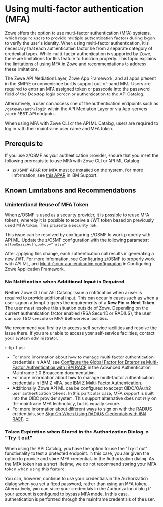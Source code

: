 # Using multi-factor authentication (MFA)

Zowe offers the option to use multi-factor authentication (MFA) systems, which require users to provide multiple authentication factors during logon to verify the user's identity. When using multi-factor authentication, it is necessary that each authentication factor be from a separate category of credential types. While multi-factor authentication is supported by Zowe, there are limitations for this feature to function properly. This topic explains the limitations of using MFA in Zowe and recommendations to address these limitations.

The Zowe API Mediation Layer, Zowe App Framework, and all apps present in the SMP/E or convenience builds support out-of-band MFA. Users are required to enter an MFA assigned token or passcode into the password field of the Desktop login screen or authentication to the API Catalog.

Alternatively, a user can access one of the authentication endpoints such as `/gateway/auth/login` within the API Mediation Layer or via App-servers `/auth` REST API endpoint.

When using MFA with Zowe CLI or the API ML Catalog, users are required to log in with their mainframe user name and MFA token.

## Prerequisite

If you use z/OSMF as your authentication provider, ensure that you meet the following prerequisite to use MFA with Zowe CLI or API ML Catalog:

* z/OSMF APAR for MFA must be installed on the system. For more information, see [this APAR](https://www.ibm.com/support/pages/apar/PH39582) in IBM Support.

## Known Limitations and Recommendations

### Unintentional Reuse of MFA Token

When z/OSMF is used as a security provider, it is possible to reuse MFA tokens, whereby it is possible to receive a JWT token based on previously used MFA token. This presents a security risk.  

This issue can be resolved by configuring z/OSMF to work properly with API ML.
Update the z/OSMF configuration with the following parameter:
`allowBasicAuthLookup="false"`

After applying this change, each authentication call results in generating a new JWT.
For more information, see [Configuring z/OSMF](../systemrequirements-zosmf.md) to properly work with API ML, and [Multi-factor authentication configuration](../mvd-configuration.md#multi-factor-authentication-configuration) in Configuring Zowe Application Framework.

### No Notification when Additional Input is Required

Neither Zowe CLI nor API Catalog issue a notification when a user is required to provide additional input. This can occur in cases such as when a user signon attempt triggers the requirements of a **New Pin** or **Next Token**. The user must resolve this situation outside of Zowe. Depending on the current authentication factor enabled (RSA SecurID or RADIUS), the user can use TSO console or MFA Self-service facilities.

We recommend you first try to access self-service facilities and resolve the issue there. If you are unable to access your self-service facilities, contact your system administrator.

:::tip Tips:
* For more information about how to manage multi-factor authentication credentials in AAM, see [Configure the Global Factor for Enterprise Multi-Factor Authentication with IBM RACF](https://techdocs.broadcom.com/us/en/ca-mainframe-software/security/ca-advanced-authentication-mainframe/2-0/installing/complete-configuration-tasks/configure-product-manually/configure-enterprise-multi-factor-authentication/configure-the-global-factor-for-enterprise-multi-factor-authentication-with-ibm-racf.html) in the Advanced Authentication Mainframe 2.0 Broadcom documentation.
* For more information about how to manage multi-factor authentication credentials in IBM Z MFA, see
[IBM Z Multi-Factor Authentication](https://www.ibm.com/products/ibm-multifactor-authentication-for-zos).
* Additionally, Zowe API ML can be configured to accept OIDC/OAuth2 user authentication tokens. In this particular case, MFA support is built into the OIDC provider system. This support alternative does not rely on the mainframe MFA technology, but is equally secure.
* For more information about different ways to sign on with the RADIUS credentials, see [Sign On When Using RADIUS Credentials with IBM RACF](https://techdocs.broadcom.com/us/en/ca-mainframe-software/security/ca-advanced-authentication-mainframe/2-0/using-radius-authentication/sign-on-when-using-radius-credentials-with-ibm-racf.html).
:::

### Token Expiration when Stored in the Authorization Dialog in "Try it out"

When using the API Catalog, you have the option to use the "Try it out" functionality to test a protected endpoint. In this case, you are given the option to provide and store MFA credentials in the Authorization dialog. As the MFA token has a short lifetime, we do not recommend storing your MFA token when using this feature.

You can, however, continue to use your credentials in the Authorization dialog when you set a fixed password, rather than using an MFA token. Alternatively, you can store your credentials in the Authorization dialog if your account is configured to bypass MFA mode. In this case, authentication is performed through the mainframe credentials of the user.


